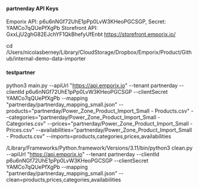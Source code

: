 #### partnerday API Keys #### 
Emporix API: p6u6nNGf72UhE1pPp0LvW3KHeoPGCSGP, Secret: YAMCo7qQUePfXgPb
Storefront API: GxxLjU2ghG82EJchYF1QkBhefyUfEnbt
https://storefront.emporix.io/

cd /Users/nicolasberney/Library/CloudStorage/Dropbox/Emporix/Product/Github/internal-demo-data-importer

#### testpartner #### 
python3 main.py --apiUrl "https://api.emporix.io" --tenant partnerday --clientId p6u6nNGf72UhE1pPp0LvW3KHeoPGCSGP --clientSecret YAMCo7qQUePfXgPb --mapping "partnerday/partnerday_mapping_small.json" --products="partnerday/Power_Zone_Product_Import_Small - Products.csv" --categories="partnerday/Power_Zone_Product_Import_Small - Categories.csv" --prices="partnerday/Power_Zone_Product_Import_Small - Prices.csv" --availabilities="partnerday/Power_Zone_Product_Import_Small - Products.csv" --imports=products,categories,prices,availabilities

/Library/Frameworks/Python.framework/Versions/3.11/bin/python3 clean.py --apiUrl "https://api.emporix.io" --tenant partnerday --clientId p6u6nNGf72UhE1pPp0LvW3KHeoPGCSGP --clientSecret YAMCo7qQUePfXgPb --mapping "partnerday/partnerday_mapping_small.json" --clean=products,prices,categories,availabilities
